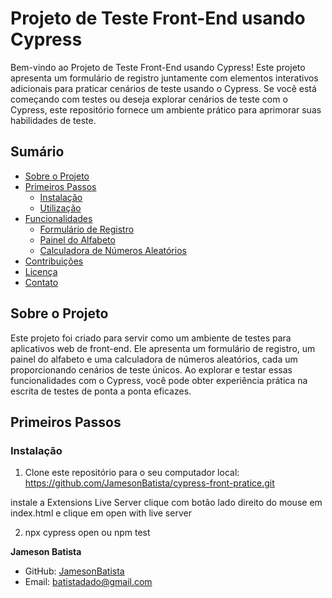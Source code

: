 # Projeto de Teste Front-End usando Cypress

Bem-vindo ao Projeto de Teste Front-End usando Cypress! Este projeto apresenta um formulário de registro juntamente com elementos interativos adicionais para praticar cenários de teste usando o Cypress. Se você está começando com testes ou deseja explorar cenários de teste com o Cypress, este repositório fornece um ambiente prático para aprimorar suas habilidades de teste.

## Sumário

- [Sobre o Projeto](#sobre-o-projeto)
- [Primeiros Passos](#primeiros-passos)
  - [Instalação](#instalação)
  - [Utilização](#utilização)
- [Funcionalidades](#funcionalidades)
  - [Formulário de Registro](#formulário-de-registro)
  - [Painel do Alfabeto](#painel-do-alfabeto)
  - [Calculadora de Números Aleatórios](#calculadora-de-números-aleatórios)
- [Contribuições](#contribuições)
- [Licença](#licença)
- [Contato](#contato)

## Sobre o Projeto

Este projeto foi criado para servir como um ambiente de testes para aplicativos web de front-end. Ele apresenta um formulário de registro, um painel do alfabeto e uma calculadora de números aleatórios, cada um proporcionando cenários de teste únicos. Ao explorar e testar essas funcionalidades com o Cypress, você pode obter experiência prática na escrita de testes de ponta a ponta eficazes.

## Primeiros Passos

### Instalação

1. Clone este repositório para o seu computador local:
   https://github.com/JamesonBatista/cypress-front-pratice.git

instale a Extensions Live Server
clique com botão lado direito do mouse em index.html e clique em open with live server

2.  npx cypress open ou npm test

**Jameson Batista**

- GitHub: [JamesonBatista](https://github.com/JamesonBatista)
- Email: [batistadado@gmail.com](batistadado@gmail.com)
